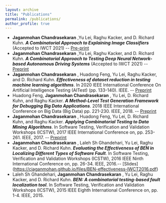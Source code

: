 ```yaml
---
layout: archive
title: "Publications"
permalink: /publications/
author_profile: true
---
```


* **Jaganmohan Chandrasekaran** ,Yu Lei, Raghu Kacker, and D. Richard Kuhn. ***A Combinatorial Approach to Explaining Image Classifiers*** (Accepted to IWCT 2021) -- [Pre-print](https://cjaganmohan.github.io/files/XAI_Tool_pre_print_IWCT_2021.pdf)
* **Jaganmohan Chandrasekaran** ,Yu Lei, Raghu Kacker, and D. Richard Kuhn. ***A Combinatorial Approach to Testing Deep Neural Network-based Autonomous Driving Systems*** (Accepted to IWCT 2021) -- [Preprint](https://cjaganmohan.github.io/files/Testing_DNN_pre_print_IWCT_2021.pdf)
* **Jaganmohan Chandrasekaran** , Huadong Feng, Yu Lei, Raghu Kacker, and D. Richard Kuhn. ***Effectiveness of dataset reduction in testing machine learning algorithms***. In 2020 IEEE International Conference On Artificial Intelligence Testing (AITest) (pp. 133-140). IEEE. -- [Preprint](https://cjaganmohan.github.io/files/Effectiveness_of_dataset_reduction_pre_print_AITest2020.pdf)
* Huadong Feng, **Jaganmohan Chandrasekaran** , Yu Lei, D. Richard Kuhn, and Raghu Kacker. ***A Method-Level Test Generation Framework for Debugging Big Data Applications***. 2018 IEEE International Conference on Big Data (Big Data) pp. 221-230. IEEE, 2018. -- [Preprint](https://cjaganmohan.github.io/files/debugging_BigData_Pre_Print_IEEEBigData.pdf)
* **Jaganmohan Chandrasekaran** , Huadong Feng, Yu Lei, D. Richard Kuhn, and Raghu Kacker. ***Applying Combinatorial Testing to Data Mining Algorithms***. In Software Testing, Verification and Validation Workshops (ICSTW), 2017 IEEE International Conference on, pp. 253-261. IEEE, 2017. -- [Preprint](https://cjaganmohan.github.io/files/Applying_Combinatorial_Testing_to_Data_Mining_Algorithms_Pre_Print_IWCT2017.pdf)
* **Jaganmohan Chandrasekaran** , Laleh Sh Ghandehari, Yu Lei, Raghu Kacker, and D. Richard Kuhn. ***Evaluating the Effectiveness of BEN in Localizing Different Types of Software Fault***. In Software Testing, Verification and Validation Workshops (ICSTW), 2016 IEEE Ninth International Conference on, pp. 26-34. IEEE, 2016.-- [Slides] (https://cjaganmohan.github.io/files/BEN-effectiveness-IWCT2016.pdf)
* Laleh Sh Ghandehari, **Jaganmohan Chandrasekaran** , Yu Lei, Raghu Kacker, and D. Richard Kuhn. ***BEN: A combinatorial testing-based fault localization tool***. In Software Testing, Verification and Validation Workshops (ICSTW), 2015 IEEE Eighth International Conference on, pp. 1-4. IEEE, 2015.
